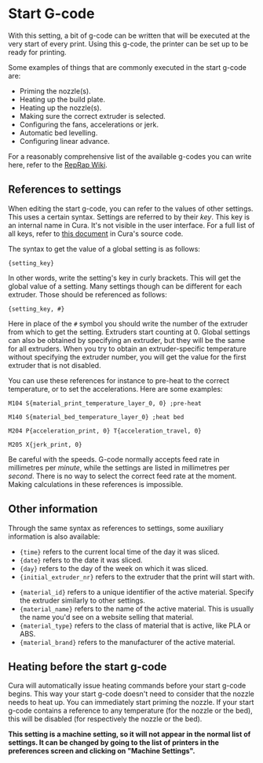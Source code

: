 Start G-code
====
With this setting, a bit of g-code can be written that will be executed at the very start of every print. Using this g-code, the printer can be set up to be ready for printing.

Some examples of things that are commonly executed in the start g-code are:
* Priming the nozzle(s).
* Heating up the build plate.
* Heating up the nozzle(s).
* Making sure the correct extruder is selected.
* Configuring the fans, accelerations or jerk.
* Automatic bed levelling.
* Configuring linear advance.

For a reasonably comprehensive list of the available g-codes you can write here, refer to the [RepRap Wiki](https://reprap.org/wiki/G-code).

References to settings
----
When editing the start g-code, you can refer to the values of other settings. This uses a certain syntax. Settings are referred to by their *key*. This key is an internal name in Cura. It's not visible in the user interface. For a full list of all keys, refer to [this document](https://github.com/Ultimaker/Cura/blob/master/resources/definitions/fdmprinter.def.json) in Cura's source code.

The syntax to get the value of a global setting is as follows:

`{setting_key}`

In other words, write the setting's key in curly brackets. This will get the global value of a setting. Many settings though can be different for each extruder. Those should be referenced as follows:

`{setting_key, #}`

Here in place of the `#` symbol you should write the number of the extruder from which to get the setting. Extruders start counting at 0. Global settings can also be obtained by specifying an extruder, but they will be the same for all extruders. When you try to obtain an extruder-specific temperature without specifying the extruder number, you will get the value for the first extruder that is not disabled.

You can use these references for instance to pre-heat to the correct temperature, or to set the accelerations. Here are some examples:

`M104 S{material_print_temperature_layer_0, 0} ;pre-heat`

`M140 S{material_bed_temperature_layer_0} ;heat bed`

`M204 P{acceleration_print, 0} T{acceleration_travel, 0}`

`M205 X{jerk_print, 0}`

Be careful with the speeds. G-code normally accepts feed rate in millimetres per *minute*, while the settings are listed in millimetres per *second*. There is no way to select the correct feed rate at the moment. Making calculations in these references is impossible.

Other information
----
Through the same syntax as references to settings, some auxiliary information is also available:

* `{time}` refers to the current local time of the day it was sliced.
* `{date}` refers to the date it was sliced.
* `{day}` refers to the day of the week on which it was sliced.
* `{initial_extruder_nr}` refers to the extruder that the print will start with.
<!--if cura_version>=4.12-->
* `{material_id}` refers to a unique identifier of the active material. Specify the extruder similarly to other settings.
* `{material_name}` refers to the name of the active material. This is usually the name you'd see on a website selling that material.
* `{material_type}` refers to the class of material that is active, like PLA or ABS.
* `{material_brand}` refers to the manufacturer of the active material.
<!--endif-->

Heating before the start g-code
----
Cura will automatically issue heating commands before your start g-code begins. This way your start g-code doesn't need to consider that the nozzle needs to heat up. You can immediately start priming the nozzle. If your start g-code contains a reference to any temperature (for the nozzle or the bed), this will be disabled (for respectively the nozzle or the bed).

**This setting is a machine setting, so it will not appear in the normal list of settings. It can be changed by going to the list of printers in the preferences screen and clicking on "Machine Settings".**